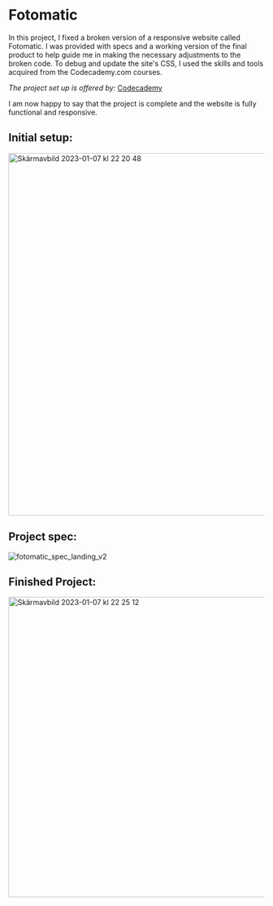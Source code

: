 # Fotomatic

In this project, I fixed a broken version of a responsive website called Fotomatic. I was provided with specs and a working version of the final product to help guide me in making the necessary adjustments to the broken code. To debug and update the site's CSS, I used the skills and tools acquired from the Codecademy.com courses.

*The project set up is offered by:* [Codecademy](https://www.codecademy.com/catalog)

I am now happy to say that the project is complete and the website is fully functional and responsive. 

## Initial setup:

<img width="713" alt="Skärmavbild 2023-01-07 kl  22 20 48" src="https://user-images.githubusercontent.com/91566171/211170780-bee42f77-fffd-45c3-81a7-406980e4f4d6.png">


## Project spec:

![fotomatic_spec_landing_v2](https://user-images.githubusercontent.com/91566171/211170854-efe16f55-d6b1-4f4f-b042-f59266b7e7f4.png)


## Finished Project:

<img width="591" alt="Skärmavbild 2023-01-07 kl  22 25 12" src="https://user-images.githubusercontent.com/91566171/211170883-e3d928b8-d9f6-45da-81d3-c17e052b9b08.png">

